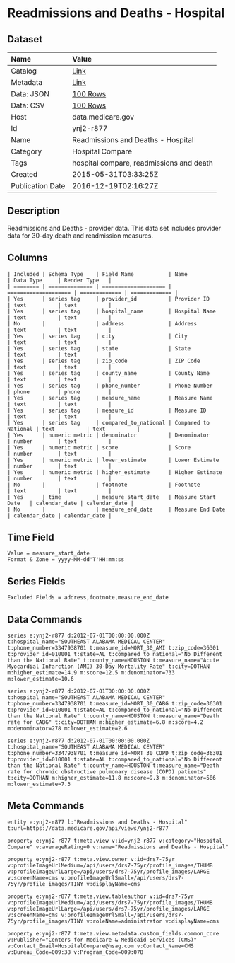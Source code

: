 # Readmissions and Deaths - Hospital

## Dataset

| Name | Value |
| :--- | :---- |
| Catalog | [Link](https://catalog.data.gov/dataset/readmissions-and-deaths-hospital) |
| Metadata | [Link](https://data.medicare.gov/api/views/ynj2-r877) |
| Data: JSON | [100 Rows](https://data.medicare.gov/api/views/ynj2-r877/rows.json?max_rows=100) |
| Data: CSV | [100 Rows](https://data.medicare.gov/api/views/ynj2-r877/rows.csv?max_rows=100) |
| Host | data.medicare.gov |
| Id | ynj2-r877 |
| Name | Readmissions and Deaths - Hospital |
| Category | Hospital Compare |
| Tags | hospital compare, readmissions and death |
| Created | 2015-05-31T03:33:25Z |
| Publication Date | 2016-12-19T02:16:27Z |

## Description

Readmissions and Deaths - provider data. This data set includes provider data for 30-day death and readmission measures.

## Columns

```ls
| Included | Schema Type    | Field Name           | Name                 | Data Type     | Render Type   |
| ======== | ============== | ==================== | ==================== | ============= | ============= |
| Yes      | series tag     | provider_id          | Provider ID          | text          | text          |
| Yes      | series tag     | hospital_name        | Hospital Name        | text          | text          |
| No       |                | address              | Address              | text          | text          |
| Yes      | series tag     | city                 | City                 | text          | text          |
| Yes      | series tag     | state                | State                | text          | text          |
| Yes      | series tag     | zip_code             | ZIP Code             | text          | text          |
| Yes      | series tag     | county_name          | County Name          | text          | text          |
| Yes      | series tag     | phone_number         | Phone Number         | phone         | phone         |
| Yes      | series tag     | measure_name         | Measure Name         | text          | text          |
| Yes      | series tag     | measure_id           | Measure ID           | text          | text          |
| Yes      | series tag     | compared_to_national | Compared to National | text          | text          |
| Yes      | numeric metric | denominator          | Denominator          | number        | text          |
| Yes      | numeric metric | score                | Score                | number        | text          |
| Yes      | numeric metric | lower_estimate       | Lower Estimate       | number        | text          |
| Yes      | numeric metric | higher_estimate      | Higher Estimate      | number        | text          |
| No       |                | footnote             | Footnote             | text          | text          |
| Yes      | time           | measure_start_date   | Measure Start Date   | calendar_date | calendar_date |
| No       |                | measure_end_date     | Measure End Date     | calendar_date | calendar_date |
```

## Time Field

```ls
Value = measure_start_date
Format & Zone = yyyy-MM-dd'T'HH:mm:ss
```

## Series Fields

```ls
Excluded Fields = address,footnote,measure_end_date
```

## Data Commands

```ls
series e:ynj2-r877 d:2012-07-01T00:00:00.000Z t:hospital_name="SOUTHEAST ALABAMA MEDICAL CENTER" t:phone_number=3347938701 t:measure_id=MORT_30_AMI t:zip_code=36301 t:provider_id=010001 t:state=AL t:compared_to_national="No Different than the National Rate" t:county_name=HOUSTON t:measure_name="Acute Myocardial Infarction (AMI) 30-Day Mortality Rate" t:city=DOTHAN m:higher_estimate=14.9 m:score=12.5 m:denominator=733 m:lower_estimate=10.6

series e:ynj2-r877 d:2012-07-01T00:00:00.000Z t:hospital_name="SOUTHEAST ALABAMA MEDICAL CENTER" t:phone_number=3347938701 t:measure_id=MORT_30_CABG t:zip_code=36301 t:provider_id=010001 t:state=AL t:compared_to_national="No Different than the National Rate" t:county_name=HOUSTON t:measure_name="Death rate for CABG" t:city=DOTHAN m:higher_estimate=6.8 m:score=4.2 m:denominator=278 m:lower_estimate=2.6

series e:ynj2-r877 d:2012-07-01T00:00:00.000Z t:hospital_name="SOUTHEAST ALABAMA MEDICAL CENTER" t:phone_number=3347938701 t:measure_id=MORT_30_COPD t:zip_code=36301 t:provider_id=010001 t:state=AL t:compared_to_national="No Different than the National Rate" t:county_name=HOUSTON t:measure_name="Death rate for chronic obstructive pulmonary disease (COPD) patients" t:city=DOTHAN m:higher_estimate=11.8 m:score=9.3 m:denominator=586 m:lower_estimate=7.3
```

## Meta Commands

```ls
entity e:ynj2-r877 l:"Readmissions and Deaths - Hospital" t:url=https://data.medicare.gov/api/views/ynj2-r877

property e:ynj2-r877 t:meta.view v:id=ynj2-r877 v:category="Hospital Compare" v:averageRating=0 v:name="Readmissions and Deaths - Hospital"

property e:ynj2-r877 t:meta.view.owner v:id=drs7-75yr v:profileImageUrlMedium=/api/users/drs7-75yr/profile_images/THUMB v:profileImageUrlLarge=/api/users/drs7-75yr/profile_images/LARGE v:screenName=cms v:profileImageUrlSmall=/api/users/drs7-75yr/profile_images/TINY v:displayName=cms

property e:ynj2-r877 t:meta.view.tableauthor v:id=drs7-75yr v:profileImageUrlMedium=/api/users/drs7-75yr/profile_images/THUMB v:profileImageUrlLarge=/api/users/drs7-75yr/profile_images/LARGE v:screenName=cms v:profileImageUrlSmall=/api/users/drs7-75yr/profile_images/TINY v:roleName=administrator v:displayName=cms

property e:ynj2-r877 t:meta.view.metadata.custom_fields.common_core v:Publisher="Centers for Medicare & Medicaid Services (CMS)" v:Contact_Email=HospitalCompare@hsag.com v:Contact_Name=CMS v:Bureau_Code=009:38 v:Program_Code=009:078
```